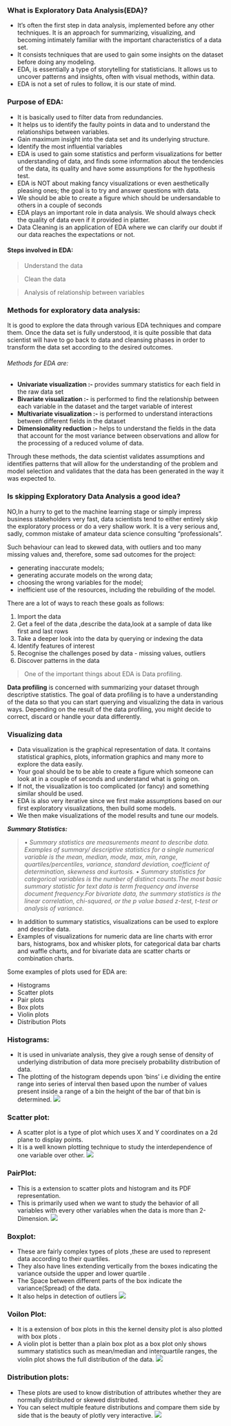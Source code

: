 ### **What is Exploratory Data Analysis(EDA)?**

* It’s often the first step in data analysis, implemented before any other techniques. It is an approach for summarizing, visualizing, and becoming intimately familiar with the important characteristics of a data set.
* It consists techniques that are used to gain some insights on the dataset before doing any modeling.
* EDA, is essentially a type of storytelling for statisticians. It allows us to uncover patterns and insights, often with visual methods, within data.
* EDA is not a set of rules to follow, it is our state of mind. 

### **Purpose of EDA:**
* It is basically used to filter data from redundancies.
* It helps us to identify the faulty points in data and to understand the relationships between variables.
* Gain maximum insight into the data set and its underlying structure.
* Identify the most influential variables
* EDA is used to gain some statistics and perform visualizations for better understanding of data, and finds some information about the tendencies of the data, its quality and have some assumptions for the hypothesis test.
* EDA is NOT about making fancy visualizations or even aesthetically pleasing ones; the goal is to try and answer questions with data. 
* We should be able to create a figure which should be undersandable to others in a couple of seconds 
* EDA plays an important role in data analysis. We should always check the quality of data even if it provided in platter.
* Data Cleaning is an application of EDA where we can clarify our doubt if our data reaches the expectations or not.

#### Steps involved in EDA:
> Understand the data

> Clean the data

> Analysis of relationship between variables

### **Methods for exploratory data analysis:**
It is good to explore the data through various EDA techniques and compare them. Once the data set is fully understood, it is quite possible that data scientist will have to go back to data and cleansing phases in order to transform the data set according to the desired outcomes. 
###### Methods for EDA are:
*	**Univariate visualization :-** provides summary statistics for each field in the raw data set
*	**Bivariate visualization  :-** is performed to find the relationship between each variable in the dataset and the target variable of interest
*	**Multivariate visualization :-**  is performed to understand interactions between different fields in the dataset
*	**Dimensionality reduction :-**  helps to understand the fields in the data that account for the most variance between observations and allow for the processing of a reduced volume of data. 


Through these methods, the data scientist validates assumptions and identifies patterns that will allow for the understanding of the problem and model selection and validates that the data has been generated in the way it was expected to.


### **Is skipping Exploratory Data Analysis a good idea?**
NO,In a hurry to get to the machine learning stage or simply impress business stakeholders very fast, data scientists tend to either entirely skip the exploratory process or do a very shallow work. It is a very serious and, sadly, common mistake of amateur data science consulting “professionals”.

Such behaviour can lead to skewed data, with outliers and too many missing values and, therefore, some sad outcomes for the project:
* generating inaccurate models;
* generating accurate models on the wrong data;
* choosing the wrong variables for the model;
* inefficient use of the resources, including the rebuilding of the model.

There are a lot of ways to reach these goals as follows:
1.	Import the data
2.	Get a feel of the data ,describe the data,look at a sample of data like first and last rows
3.	Take a deeper look into the data by querying or indexing the data
4.	Identify features of interest
5.	Recognise the challenges posed by data - missing values, outliers
6.	Discover patterns in the data

>One of the important things about EDA is Data profiling.

**Data profiling**  is concerned with summarizing your dataset through descriptive statistics. The goal of data profiling is to have a understanding of the data so that you can start querying and visualizing the data in various ways. Depending on the result of the data profiling, you might decide to correct, discard or handle your data differently.

### **Visualizing data**
* Data visualization is the graphical representation of data.  It contains statistical graphics, plots, information graphics and many more to explore the data easily.
* Your goal should be to be able to create a figure which someone can look at in a couple of seconds and understand what is going on. 
* If not, the visualization is too complicated (or fancy) and something similar should be used.
* EDA is also very iterative since we first make assumptions based on our first exploratory visualizations, then build some models. 
* We then make visualizations of the model results and tune our models.


***Summary Statistics:***
 >•	*Summary statistics are measurements meant to describe data. Examples of summary/ descriptive statistics for a single numerical variable is the mean, median, mode, max, min, range, quartiles/percentiles, variance, standard deviation, coefficient of determination, skewness and kurtosis.* 
>•	*Summary statistics for categorical variables is the number of distinct counts.The most basic summary statistic for text data is term frequency and inverse document frequency.For bivariate data, the summary statistics is the linear correlation, chi-squared, or the p value based z-test, t-test or analysis of variance.*


* In addition to summary statistics, visualizations can be used to explore and describe data. 
* Examples of visualizations for numeric data are line charts with error bars, histograms, box and whisker plots, for categorical data bar charts and waffle charts, and for bivariate data are scatter charts or combination charts.


Some examples of plots used for EDA are:

* Histograms
* Scatter plots
* Pair plots
* Box plots
* Violin plots
* Distribution Plots

### **Histograms:** 
*	It is used in univariate analysis, they give a rough sense of density of underlying distribution of data more precisely probability distribution of data. 
*	The plotting of the histogram depends upon ‘bins’ i.e dividing the entire range into series of interval then based upon the number of values present inside a range of a bin the height of the bar of that bin is determined.
![](https://www.mathworks.com/help/examples/matlab/win64/ChangeNumberOfHistogramBinsExample_03.png)

### **Scatter plot:**
*	A scatter plot is a type of plot which uses X and Y coordinates on a 2d plane to display points. 
*	It is a well known plotting technique to study the interdependence of one variable over other.
![](https://lh3.googleusercontent.com/proxy/z-R0-szEidUIGzSg9y2_rMpn0YlszPtp4e36r2iLKCDOjGsE6YTEWZNXN5j-WRBxdnG26wLccwk9YU2OJdd9cDiCg5pAU8LxZCfI4-YmXHncW05dlDeyBw)

### **PairPlot:**
*	This is a extension to scatter plots and histogram and its PDF representation. 
*	This is primarily used when we want to study the behavior of all variables with every other variables when the data is more than 2-Dimension.
![](https://i.stack.imgur.com/b6JdS.png)

### **Boxplot:**
*	These are fairly complex types of plots ,these are used to represent data according to their quartiles. 
*	They also have lines extending vertically from the boxes indicating the variance outside the upper and lower quartile .
*	The Space between different parts of the box indicate the variance(Spread) of the data. 
*	It also helps in detection of outliers
![](https://miro.medium.com/max/18000/1*2c21SkzJMf3frPXPAR_gZA.png)

### **Voilon Plot:**
*	It is a extension of box plots in this the kernel density plot is also plotted with box plots .
*	A violin plot is better than a plain box plot as a box plot only shows summary statistics such as mean/median and interquartile ranges, the violin plot shows the full distribution of the data.
![](https://images.ctfassets.net/fi0zmnwlsnja/sdfgtcRp16wTNOcRceGQm/5bfcb73d2261d49ff20dd7857e0152b1/Screen_Shot_2019-03-01_at_11.36.10_AM.png)

### **Distribution plots:**
*	These plots are used to know distribution of attributes whether they are normally distributed or skewed distributed. 
*	You can select multiple feature distributions and compare them side by side that is the beauty of plotly very interactive.
![](https://support.minitab.com/en-us/minitab-express/1/distribution_plot_normal_vary_parameters.xml_Graph_cmd1o1.png)





